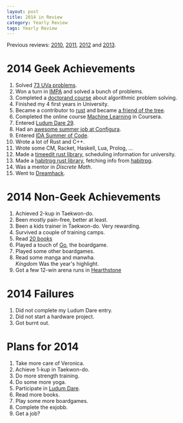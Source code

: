 ```yaml
---
layout: post
title: 2014 in Review
category: Yearly Review
tags: Yearly Review
---
```


Previous reviews: [2010][], [2011][], [2012][] and [2013][].

[2013]: /blog/2014/01/04/2013_in_review/ "2013 in Review"
[2012]: /blog/2012/12/31/2012_in_review/ "2012 in Review"
[2011]: /blog/2012/01/04/2011_in_review/ "2011 in Review"
[2010]: /blog/2011/01/06/2010_in_review/ "2010 in Review"

2014 Geek Achievements
======================
1. Solved [73 UVa problems][UVa].
1. Won a turn in [IMPA][] and solved a bunch of problems.
1. Completed a [doctorand course][] about algorithmic problem solving.
1. Finished my 4 first years in University.
1. Became a contributor to [rust][] and became [a friend of the tree][].
1. Completed the online course [Machine Learning][] in Coursera.
1. Entered [Ludum Dare 29][].
1. Had an [awesome summer job at Configura][configura].
1. Entered [IDA Summer of Code][].
1. Wrote a lot of Rust and C++.
1. Wrote some CM, Racket, Haskell, Lua, Prolog, ...
1. Made a [timeedit rust library][libtimeedit], scheduling information for university.
1. Made a [habitrpg rust library][libhabitrpg], fetching info from [habitrpg][].
1. Was a mentor in *Discrete Math*.
1. Went to [Dreamhack][].

[doctorand course]: http://www.ida.liu.se/~frehe/aaps/ "AAPS"
[UVa]: http://uhunt.felix-halim.net/id/115705 "UVa"
[IMPA]: http://www.ida.liu.se/projects/impa/new/results "IMPA"
[rust]: https://github.com/rust-lang/rust "rust github"
[a friend of the tree]: https://github.com/rust-lang/rust/wiki/Doc-friends-of-the-tree#2014-07-22-jonas-hietala-treeman "friend of the tree, rust's tree"
[Machine Learning]: https://www.coursera.org/course/ml "Machine Learning at Coursera"
[Ludum Dare 29]: http://www.ludumdare.com/compo/ludum-dare-29/?action=preview&uid=1895 "Ludum Dare 29: Mining Incorporated"
[configura]: /blog/2014/07/13/summer_job_at_configura/ "Summer job at Configura"
[IDA Summer of Code]: /blog/tags/IDA%20Summer%20of%20Code/ "IDA Summer of Code 2014"
[libtimeedit]: https://github.com/treeman/libtimeedit "libtimeedit"
[libhabitrpg]: https://github.com/treeman/libhabitrpg "libhabitrpg"
[habitrpg]: https://habitrpg.com/ "habitrpg"
[Dreamhack]: http://dreamhack.se/ "Dreamhack"

2014 Non-Geek Achievements
===========================
1. Achieved 2-kup in Taekwon-do.
1. Been mostly pain-free, better at least.
1. Been a kids trainer in Taekwon-do. Very rewarding.
1. Survived a couple of training camps.
1. Read [20 books][books read]
1. Played a touch of [Go][], the boardgame.
1. Played some other boardgames.
1. Read some manga and manwha.  
    *Kingdom* Was the year's highlight.
1. Got a few 12-win arena runs in [Hearthstone][]

[books read]: #
[Go]: http://en.wikipedia.org/wiki/Go_%28game%29 "Go"
[Hearthstone]: http://us.battle.net/en/int?r=hearthstone "Hearthstone"

2014 Failures
==============
1. Did not complete my Ludum Dare entry.
1. Did not start a hardware project.
1. Got burnt out.

Plans for 2014
===============
1. Take more care of Veronica.
1. Achieve 1-kup in Taekwon-do.
1. Do more strength training.
1. Do some more yoga.
1. Participate in [Ludum Dare][].
1. Read more books.
1. Play some more boardgames.
1. Complete the exjobb.
1. Get a job?

[Ludum Dare]: http://www.ludumdare.com/ "Ludum Dare"
